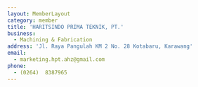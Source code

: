 ```yaml
---
layout: MemberLayout
category: member
title: 'HARITSINDO PRIMA TEKNIK, PT.'
business:
  - Machining & Fabrication
address: 'Jl. Raya Pangulah KM 2 No. 28 Kotabaru, Karawang'
email:
  - marketing.hpt.ahz@gmail.com
phone:
  - (0264)  8387965
---
```

